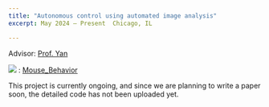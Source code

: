```yaml
---
title: "Autonomous control using automated image analysis"
excerpt: May 2024 – Present  Chicago, IL

---
```

Advisor: [Prof. Yan](https://tomyan555.github.io) 

<img src="https://img.shields.io/badge/GitHub-181717?style=flat-square&logo=GitHub&logoColor=white"/> : [Mouse_Behavior](https://github.com/ichbill/Mouse_Behavior)
  
This project is currently ongoing, and since we are planning to write a paper soon, the detailed code has not been uploaded yet.
